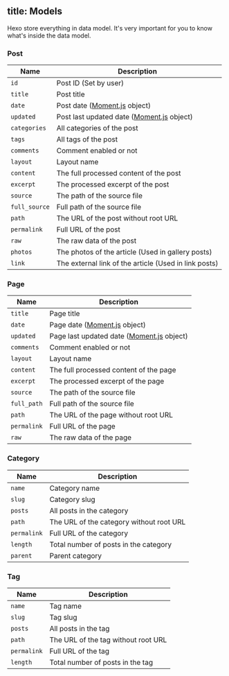 title: Models
---
Hexo store everything in data model. It's very important for you to know what's inside the data model.

### Post

Name | Description
--- | ---
`id` | Post ID (Set by user)
`title` | Post title
`date` | Post date ([Moment.js] object)
`updated` | Post last updated date ([Moment.js] object)
`categories` | All categories of the post
`tags` | All tags of the post
`comments` | Comment enabled or not
`layout` | Layout name
`content` | The full processed content of the post
`excerpt` | The processed excerpt of the post
`source` | The path of the source file
`full_source` | Full path of the source file
`path` | The URL of the post without root URL
`permalink` | Full URL of the post
`raw` | The raw data of the post
`photos` | The photos of the article (Used in gallery posts)
`link` | The external link of the article (Used in link posts)

### Page

Name | Description
--- | ---
`title` | Page title
`date` | Page date ([Moment.js] object)
`updated` | Page last updated date ([Moment.js] object)
`comments` | Comment enabled or not
`layout` | Layout name
`content` | The full processed content of the page
`excerpt` | The processed excerpt of the page
`source` | The path of the source file
`full_path` | Full path of the source file
`path` | The URL of the page without root URL
`permalink` | Full URL of the page
`raw` | The raw data of the page

### Category

Name | Description
--- | ---
`name` | Category name
`slug` | Category slug
`posts` | All posts in the category
`path` | The URL of the category without root URL
`permalink` | Full URL of the category
`length` | Total number of posts in the category
`parent` | Parent category

### Tag

Name | Description
--- | ---
`name` | Tag name
`slug` | Tag slug
`posts` | All posts in the tag
`path` | The URL of the tag without root URL
`permalink` | Full URL of the tag
`length` | Total number of posts in the tag

[Moment.js]: http://momentjs.com/
